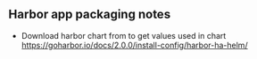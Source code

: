 ## Harbor app packaging notes

- Download harbor chart from to get values used in chart https://goharbor.io/docs/2.0.0/install-config/harbor-ha-helm/
